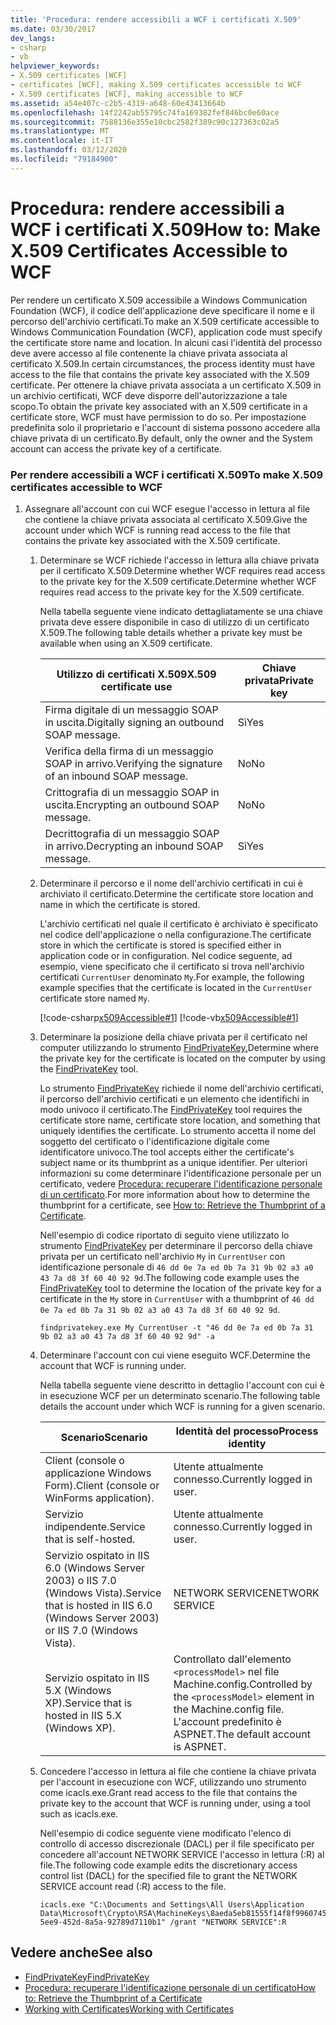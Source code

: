 ```yaml
---
title: 'Procedura: rendere accessibili a WCF i certificati X.509'
ms.date: 03/30/2017
dev_langs:
- csharp
- vb
helpviewer_keywords:
- X.509 certificates [WCF]
- certificates [WCF], making X.509 certificates accessible to WCF
- X.509 certificates [WCF], making accessible to WCF
ms.assetid: a54e407c-c2b5-4319-a648-60e43413664b
ms.openlocfilehash: 14f2242ab55795c74fa169382fef846bc0e60ace
ms.sourcegitcommit: 7588136e355e10cbc2582f389c90c127363c02a5
ms.translationtype: MT
ms.contentlocale: it-IT
ms.lasthandoff: 03/12/2020
ms.locfileid: "79184900"
---
```

# <a name="how-to-make-x509-certificates-accessible-to-wcf"></a><span data-ttu-id="2535a-102">Procedura: rendere accessibili a WCF i certificati X.509</span><span class="sxs-lookup"><span data-stu-id="2535a-102">How to: Make X.509 Certificates Accessible to WCF</span></span>
<span data-ttu-id="2535a-103">Per rendere un certificato X.509 accessibile a Windows Communication Foundation (WCF), il codice dell'applicazione deve specificare il nome e il percorso dell'archivio certificati.</span><span class="sxs-lookup"><span data-stu-id="2535a-103">To make an X.509 certificate accessible to Windows Communication Foundation (WCF), application code must specify the certificate store name and location.</span></span> <span data-ttu-id="2535a-104">In alcuni casi l'identità del processo deve avere accesso al file contenente la chiave privata associata al certificato X.509.</span><span class="sxs-lookup"><span data-stu-id="2535a-104">In certain circumstances, the process identity must have access to the file that contains the private key associated with the X.509 certificate.</span></span> <span data-ttu-id="2535a-105">Per ottenere la chiave privata associata a un certificato X.509 in un archivio certificati, WCF deve disporre dell'autorizzazione a tale scopo.</span><span class="sxs-lookup"><span data-stu-id="2535a-105">To obtain the private key associated with an X.509 certificate in a certificate store, WCF must have permission to do so.</span></span> <span data-ttu-id="2535a-106">Per impostazione predefinita solo il proprietario e l'account di sistema possono accedere alla chiave privata di un certificato.</span><span class="sxs-lookup"><span data-stu-id="2535a-106">By default, only the owner and the System account can access the private key of a certificate.</span></span>  
  
### <a name="to-make-x509-certificates-accessible-to-wcf"></a><span data-ttu-id="2535a-107">Per rendere accessibili a WCF i certificati X.509</span><span class="sxs-lookup"><span data-stu-id="2535a-107">To make X.509 certificates accessible to WCF</span></span>  
  
1. <span data-ttu-id="2535a-108">Assegnare all'account con cui WCF esegue l'accesso in lettura al file che contiene la chiave privata associata al certificato X.509.</span><span class="sxs-lookup"><span data-stu-id="2535a-108">Give the account under which WCF is running read access to the file that contains the private key associated with the X.509 certificate.</span></span>  
  
    1. <span data-ttu-id="2535a-109">Determinare se WCF richiede l'accesso in lettura alla chiave privata per il certificato X.509.Determine whether WCF requires read access to the private key for the X.509 certificate.</span><span class="sxs-lookup"><span data-stu-id="2535a-109">Determine whether WCF requires read access to the private key for the X.509 certificate.</span></span>  
  
         <span data-ttu-id="2535a-110">Nella tabella seguente viene indicato dettagliatamente se una chiave privata deve essere disponibile in caso di utilizzo di un certificato X.509.</span><span class="sxs-lookup"><span data-stu-id="2535a-110">The following table details whether a private key must be available when using an X.509 certificate.</span></span>  
  
        |<span data-ttu-id="2535a-111">Utilizzo di certificati X.509</span><span class="sxs-lookup"><span data-stu-id="2535a-111">X.509 certificate use</span></span>|<span data-ttu-id="2535a-112">Chiave privata</span><span class="sxs-lookup"><span data-stu-id="2535a-112">Private key</span></span>|  
        |---------------------------|-----------------|  
        |<span data-ttu-id="2535a-113">Firma digitale di un messaggio SOAP in uscita.</span><span class="sxs-lookup"><span data-stu-id="2535a-113">Digitally signing an outbound SOAP message.</span></span>|<span data-ttu-id="2535a-114">Sì</span><span class="sxs-lookup"><span data-stu-id="2535a-114">Yes</span></span>|  
        |<span data-ttu-id="2535a-115">Verifica della firma di un messaggio SOAP in arrivo.</span><span class="sxs-lookup"><span data-stu-id="2535a-115">Verifying the signature of an inbound SOAP message.</span></span>|<span data-ttu-id="2535a-116">No</span><span class="sxs-lookup"><span data-stu-id="2535a-116">No</span></span>|  
        |<span data-ttu-id="2535a-117">Crittografia di un messaggio SOAP in uscita.</span><span class="sxs-lookup"><span data-stu-id="2535a-117">Encrypting an outbound SOAP message.</span></span>|<span data-ttu-id="2535a-118">No</span><span class="sxs-lookup"><span data-stu-id="2535a-118">No</span></span>|  
        |<span data-ttu-id="2535a-119">Decrittografia di un messaggio SOAP in arrivo.</span><span class="sxs-lookup"><span data-stu-id="2535a-119">Decrypting an inbound SOAP message.</span></span>|<span data-ttu-id="2535a-120">Sì</span><span class="sxs-lookup"><span data-stu-id="2535a-120">Yes</span></span>|  
  
    2. <span data-ttu-id="2535a-121">Determinare il percorso e il nome dell'archivio certificati in cui è archiviato il certificato.</span><span class="sxs-lookup"><span data-stu-id="2535a-121">Determine the certificate store location and name in which the certificate is stored.</span></span>  
  
         <span data-ttu-id="2535a-122">L'archivio certificati nel quale il certificato è archiviato è specificato nel codice dell'applicazione o nella configurazione.</span><span class="sxs-lookup"><span data-stu-id="2535a-122">The certificate store in which the certificate is stored is specified either in application code or in configuration.</span></span> <span data-ttu-id="2535a-123">Nel codice seguente, ad esempio, viene specificato che il certificato si trova nell'archivio certificati `CurrentUser` denominato `My`.</span><span class="sxs-lookup"><span data-stu-id="2535a-123">For example, the following example specifies that the certificate is located in the `CurrentUser` certificate store named `My`.</span></span>  
  
         [!code-csharp[x509Accessible#1](../../../../samples/snippets/csharp/VS_Snippets_CFX/x509accessible/cs/source.cs#1)]
         [!code-vb[x509Accessible#1](../../../../samples/snippets/visualbasic/VS_Snippets_CFX/x509accessible/vb/source.vb#1)]  
  
    3. <span data-ttu-id="2535a-124">Determinare la posizione della chiave privata per il certificato nel computer utilizzando lo strumento [FindPrivateKey.](../../../../docs/framework/wcf/samples/findprivatekey.md)</span><span class="sxs-lookup"><span data-stu-id="2535a-124">Determine where the private key for the certificate is located on the computer by using the [FindPrivateKey](../../../../docs/framework/wcf/samples/findprivatekey.md) tool.</span></span>  
  
         <span data-ttu-id="2535a-125">Lo strumento [FindPrivateKey](../../../../docs/framework/wcf/samples/findprivatekey.md) richiede il nome dell'archivio certificati, il percorso dell'archivio certificati e un elemento che identifichi in modo univoco il certificato.</span><span class="sxs-lookup"><span data-stu-id="2535a-125">The [FindPrivateKey](../../../../docs/framework/wcf/samples/findprivatekey.md) tool requires the certificate store name, certificate store location, and something that uniquely identifies the certificate.</span></span> <span data-ttu-id="2535a-126">Lo strumento accetta il nome del soggetto del certificato o l'identificazione digitale come identificatore univoco.</span><span class="sxs-lookup"><span data-stu-id="2535a-126">The tool accepts either the certificate's subject name or its thumbprint as a unique identifier.</span></span> <span data-ttu-id="2535a-127">Per ulteriori informazioni su come determinare l'identificazione personale per un certificato, vedere [Procedura: recuperare l'identificazione personale di un certificato](../../../../docs/framework/wcf/feature-details/how-to-retrieve-the-thumbprint-of-a-certificate.md).</span><span class="sxs-lookup"><span data-stu-id="2535a-127">For more information about how to determine the thumbprint for a certificate, see [How to: Retrieve the Thumbprint of a Certificate](../../../../docs/framework/wcf/feature-details/how-to-retrieve-the-thumbprint-of-a-certificate.md).</span></span>  
  
         <span data-ttu-id="2535a-128">Nell'esempio di codice riportato di seguito viene utilizzato lo strumento [FindPrivateKey](../../../../docs/framework/wcf/samples/findprivatekey.md) per determinare il percorso della chiave privata per un certificato nell'archivio `My` in `CurrentUser` con identificazione personale di `46 dd 0e 7a ed 0b 7a 31 9b 02 a3 a0 43 7a d8 3f 60 40 92 9d`.</span><span class="sxs-lookup"><span data-stu-id="2535a-128">The following code example uses the [FindPrivateKey](../../../../docs/framework/wcf/samples/findprivatekey.md) tool to determine the location of the private key for a certificate in the `My` store in `CurrentUser` with a thumbprint of `46 dd 0e 7a ed 0b 7a 31 9b 02 a3 a0 43 7a d8 3f 60 40 92 9d`.</span></span>  
  
        ```console
        findprivatekey.exe My CurrentUser -t "46 dd 0e 7a ed 0b 7a 31 9b 02 a3 a0 43 7a d8 3f 60 40 92 9d" -a  
        ```  
  
    4. <span data-ttu-id="2535a-129">Determinare l'account con cui viene eseguito WCF.</span><span class="sxs-lookup"><span data-stu-id="2535a-129">Determine the account that WCF is running under.</span></span>  
  
         <span data-ttu-id="2535a-130">Nella tabella seguente viene descritto in dettaglio l'account con cui è in esecuzione WCF per un determinato scenario.</span><span class="sxs-lookup"><span data-stu-id="2535a-130">The following table details the account under which WCF is running for a given scenario.</span></span>  
  
        |<span data-ttu-id="2535a-131">Scenario</span><span class="sxs-lookup"><span data-stu-id="2535a-131">Scenario</span></span>|<span data-ttu-id="2535a-132">Identità del processo</span><span class="sxs-lookup"><span data-stu-id="2535a-132">Process identity</span></span>|  
        |--------------|----------------------|  
        |<span data-ttu-id="2535a-133">Client (console o applicazione Windows Form).</span><span class="sxs-lookup"><span data-stu-id="2535a-133">Client (console or WinForms application).</span></span>|<span data-ttu-id="2535a-134">Utente attualmente connesso.</span><span class="sxs-lookup"><span data-stu-id="2535a-134">Currently logged in user.</span></span>|  
        |<span data-ttu-id="2535a-135">Servizio indipendente.</span><span class="sxs-lookup"><span data-stu-id="2535a-135">Service that is self-hosted.</span></span>|<span data-ttu-id="2535a-136">Utente attualmente connesso.</span><span class="sxs-lookup"><span data-stu-id="2535a-136">Currently logged in user.</span></span>|  
        |<span data-ttu-id="2535a-137">Servizio ospitato in IIS 6.0 (Windows Server 2003) o IIS 7.0 (Windows Vista).</span><span class="sxs-lookup"><span data-stu-id="2535a-137">Service that is hosted in IIS 6.0 (Windows Server 2003) or IIS 7.0 (Windows Vista).</span></span>|<span data-ttu-id="2535a-138">NETWORK SERVICE</span><span class="sxs-lookup"><span data-stu-id="2535a-138">NETWORK SERVICE</span></span>|  
        |<span data-ttu-id="2535a-139">Servizio ospitato in IIS 5.X (Windows XP).</span><span class="sxs-lookup"><span data-stu-id="2535a-139">Service that is hosted in IIS 5.X (Windows XP).</span></span>|<span data-ttu-id="2535a-140">Controllato dall'elemento `<processModel>` nel file Machine.config.</span><span class="sxs-lookup"><span data-stu-id="2535a-140">Controlled by the `<processModel>` element in the Machine.config file.</span></span> <span data-ttu-id="2535a-141">L'account predefinito è ASPNET.</span><span class="sxs-lookup"><span data-stu-id="2535a-141">The default account is ASPNET.</span></span>|  
  
    5. <span data-ttu-id="2535a-142">Concedere l'accesso in lettura al file che contiene la chiave privata per l'account in esecuzione con WCF, utilizzando uno strumento come icacls.exe.</span><span class="sxs-lookup"><span data-stu-id="2535a-142">Grant read access to the file that contains the private key to the account that WCF is running under, using a tool such as icacls.exe.</span></span>  
  
         <span data-ttu-id="2535a-143">Nell'esempio di codice seguente viene modificato l'elenco di controllo di accesso discrezionale (DACL) per il file specificato per concedere all'account NETWORK SERVICE l'accesso in lettura (:R) al file.</span><span class="sxs-lookup"><span data-stu-id="2535a-143">The following code example edits the discretionary access control list (DACL) for the specified file to grant the NETWORK SERVICE account read (:R) access to the file.</span></span>  
  
        ```console
        icacls.exe "C:\Documents and Settings\All Users\Application Data\Microsoft\Crypto\RSA\MachineKeys\8aeda5eb81555f14f8f9960745b5a40d_38f7de48-5ee9-452d-8a5a-92789d7110b1" /grant "NETWORK SERVICE":R  
        ```  
  
## <a name="see-also"></a><span data-ttu-id="2535a-144">Vedere anche</span><span class="sxs-lookup"><span data-stu-id="2535a-144">See also</span></span>

- [<span data-ttu-id="2535a-145">FindPrivateKey</span><span class="sxs-lookup"><span data-stu-id="2535a-145">FindPrivateKey</span></span>](../../../../docs/framework/wcf/samples/findprivatekey.md)
- [<span data-ttu-id="2535a-146">Procedura: recuperare l'identificazione personale di un certificato</span><span class="sxs-lookup"><span data-stu-id="2535a-146">How to: Retrieve the Thumbprint of a Certificate</span></span>](../../../../docs/framework/wcf/feature-details/how-to-retrieve-the-thumbprint-of-a-certificate.md)
- [<span data-ttu-id="2535a-147">Working with Certificates</span><span class="sxs-lookup"><span data-stu-id="2535a-147">Working with Certificates</span></span>](../../../../docs/framework/wcf/feature-details/working-with-certificates.md)
